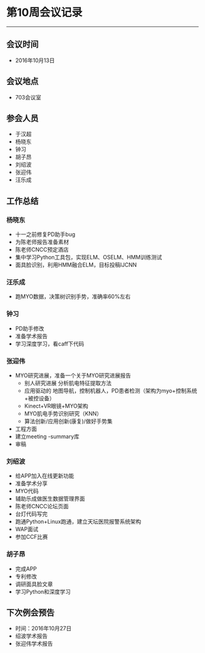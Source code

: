 # 第10周会议记录 #
----------
## 会议时间 ##
- 2016年10月13日
## 会议地点 ##
- 703会议室
## 参会人员 ##
- 于汉超
- 杨晓东
- 钟习
- 胡子昂
- 刘绍波
- 张迎伟
- 汪乐成
## 工作总结 ##
### 杨晓东 ###
- 十一之前修复PD助手bug
- 为陈老师报告准备素材
- 陈老师CNCC预定酒店
- 集中学习Python工具包，实现ELM、OSELM、HMM训练测试
- 面具脸识别，利用HMM融合ELM，目标投稿IJCNN
### 汪乐成 ###
- 跑MYO数据，决策树识别手势，准确率60%左右
### 钟习 ###
- PD助手修改
- 准备学术报告
- 学习深度学习，看caff下代码
### 张迎伟 ###
- MYO研究进展，准备一个关于MYO研究进展报告
	- 别人研究进展 分析肌电特征提取方法
	- 应用驱动的 地图导航，控制机器人，PD患者检测（架构为myo+控制系统+被控设备）
	- Kinect+VR眼镜+MYO架构
	- MYO肌电手势识别研究（KNN）
	- 算法创新/应用创新(康复)/做好手势集
- 工程方面
- 建立meeting -summary库
- 审稿
### 刘绍波 ###
- 给APP加入在线更新功能
- 准备学术分享
- MYO代码
- 辅助乐成做医生数据管理界面
- 陈老师CNCC论坛页面
- 台灯代码写完
- 跑通Python+Linux跑通，建立天坛医院报警系统架构
- WAP面试
- 参加CCF比赛
### 胡子昂 ###
- 完成APP
- 专利修改
- 调研面具脸文章
- 学习Python和深度学习

## 下次例会预告 ##
- 时间：2016年10月27日
- 绍波学术报告
- 张迎伟学术报告